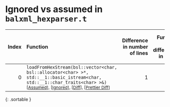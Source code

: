 # Ignored vs assumed in `balxml_hexparser.t`

<script src="../sorttable.js"></script>

|   Index | Function                                                                                                                                                                                                                                    |   Difference in number of lines |   Function size difference in bytes |   Number of lines in assumed build | Number of bytes in assumed build   |   Number of lines in ignored build | Number of bytes in ignored build   |
|--------:|:--------------------------------------------------------------------------------------------------------------------------------------------------------------------------------------------------------------------------------------------|--------------------------------:|------------------------------------:|-----------------------------------:|:-----------------------------------|-----------------------------------:|:-----------------------------------|
|       0 | `loadFromHexStream(bsl::vector<char, bsl::allocator<char> >*, std::__1::basic_istream<char, std::__1::char_traits<char> >&)` <sup>\[[Assumed](0-assume)\], \[[Ignored](0-none)\], \[[Diff](0.diff.html)\], \[[Prettier Diff](0-diff.html)\] |                               1 |                                   0 |                                 80 | 4,210,128                          |                                 80 | 4,210,128                          |
{: .sortable }
